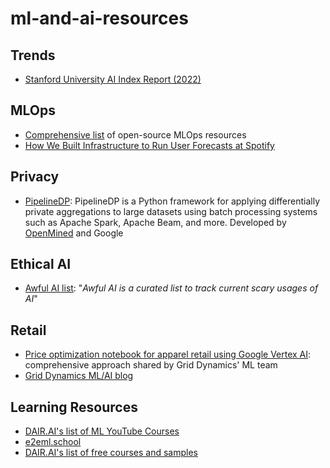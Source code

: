 # ml-and-ai-resources

## Trends
- [Stanford University AI Index Report (2022)](https://aiindex.stanford.edu/wp-content/uploads/2022/03/2022-AI-Index-Report_Master.pdf)

## MLOps
- [Comprehensive list](https://github.com/EthicalML/awesome-production-machine-learning/blob/master/README.md) of open-source MLOps resources
- [How We Built Infrastructure to Run User Forecasts at Spotify](https://engineering.atspotify.com/2022/06/how-we-built-infrastructure-to-run-user-forecasts-at-spotify/)

## Privacy
- [PipelineDP](https://github.com/OpenMined/PipelineDP): PipelineDP is a Python framework for applying differentially private aggregations to large datasets using batch processing systems such as Apache Spark, Apache Beam, and more. Developed by [OpenMined](https://www.openmined.org/) and Google

## Ethical AI
- [Awful AI list](https://github.com/daviddao/awful-ai): "_Awful AI is a curated list to track current scary usages of AI_"

## Retail
- [Price optimization notebook for apparel retail using Google Vertex AI](https://cloud.google.com/blog/products/ai-machine-learning/price-optimization-using-vertex-ai-forecast): comprehensive approach shared by Grid Dynamics' ML team
- [Grid Dynamics ML/AI blog](https://blog.griddynamics.com/data-science-ai/)

## Learning Resources
- [DAIR.AI's list of ML YouTube Courses](https://github.com/dair-ai/ML-YouTube-Courses)
- [e2eml.school](https://e2eml.school/blog.html)
- [DAIR.AI's list of free courses and samples](https://github.com/dair-ai)
